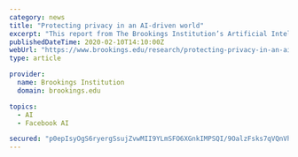 ```yaml
---
category: news
title: "Protecting privacy in an AI-driven world"
excerpt: "This report from The Brookings Institution’s Artificial Intelligence and Emerging Technology (AIET ... The Brookings Institution is a nonprofit organization devoted to independent research and policy solutions. Its mission is to conduct high-quality, independent research and, based on that research, to provide innovative, practical ..."
publishedDateTime: 2020-02-10T14:10:00Z
webUrl: "https://www.brookings.edu/research/protecting-privacy-in-an-ai-driven-world/"
type: article

provider:
  name: Brookings Institution
  domain: brookings.edu

topics:
  - AI
  - Facebook AI

secured: "p0epIsyOgS6ryergSsujZvwMII9YLmSFO6XGnkIMPSQI/9OalzFsks7qVQnVhLkUk/Xu2GpXebhTCY0Wpfm14zFor5qrb+NUSgx7iVqbKlKOBm+/7dqdYaO64+ltrAm5EudIBgzh9FKCBU7/l74YZo+YgZXENFczCeTvjLXm+T91hPMkmgAlQOLPVuUmoZakhp3QLtKLOfQPdFzLPzq1L6s1CcZ+gv0J9mIjr2Xgjxeng4ANR3S1ZBhY9a8BpCbwopADopcB6vGcOrFl57uRdXAYNQL4RcJtQUWCAT+Rm5n2rcaVqMiaa4vja6b6x96Ad8ytQmVBLvVWD3WcDiOU9JIO9NWCgYsAAPlUcSx92igCfjIJa1bbzh6SIug3iX1+2NIWCfG0zQcU8J+1neUgrbt25v5LWujHSa/rgVZEm8VMUf2XOkRmWUFAGsIeWucV8SyL/VOegLErs7M4J0kQMgRPi6H0EsIgrAq5IQPjwyw=;333ByhYvr1LNOxVkK0JW5w=="
---
```


